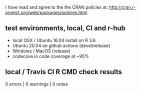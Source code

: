 I have read and agree to the the CRAN policies at:
http://cran.r-project.org/web/packages/policies.html

## test environments, local, CI and r-hub

- local OSX / Ubuntu 16.04 install on R 3.6
- Ubuntu 20.04 on github actions (devel/release)
- Windows / MacOS (release)
- codecove.io code coverage at ~95%

## local / Travis CI R CMD check results

0 errors | 0 warnings | 0 notes